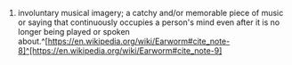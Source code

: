 1. involuntary musical imagery; a catchy and/or memorable piece of music or saying that continuously occupies a person's mind even after it is no longer being played or spoken about.^[https://en.wikipedia.org/wiki/Earworm#cite_note-8]^[https://en.wikipedia.org/wiki/Earworm#cite_note-9]